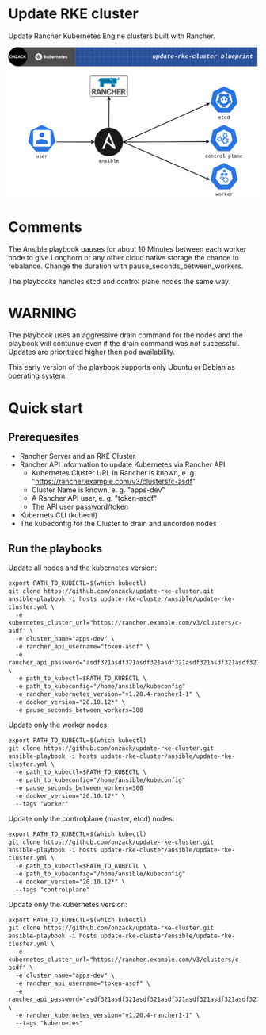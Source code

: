 # Update RKE cluster
Update Rancher Kubernetes Engine clusters built with Rancher.

![Upadte RKE cluster visualization ](https://github.com/onzack/update-rke-cluster/blob/main/update-rke-cluster-blueprint.png)

# Comments
The Ansible playbook pauses for about 10 Minutes between each worker node to give Longhorn or any other cloud native storage the chance to rebalance. Change the duration with pause_seconds_between_workers.

The playbooks handles etcd and control plane nodes the same way.  

# WARNING
The playbook uses an aggressive drain command for the nodes and the playbook will contunue even if the drain command was not successful. Updates are prioritized higher then pod availability.  

This early version of the playbook supports only Ubuntu or Debian as operating system.
# Quick start

## Prerequesites
- Rancher Server and an RKE Cluster
- Rancher API information to update Kubernetes via Rancher API
  - Kubernetes Cluster URL in Rancher is known, e. g. "https://rancher.example.com/v3/clusters/c-asdf"
  - Cluster Name is known, e. g. "apps-dev"
  - A Rancher API user, e. g. "token-asdf"
  - The API user password/token
- Kubernets CLI (kubectl)
- The kubeconfig for the Cluster to drain and uncordon nodes


## Run the playbooks
Update all nodes and the kubernetes version:  
```
export PATH_TO_KUBECTL=$(which kubectl)
git clone https://github.com/onzack/update-rke-cluster.git
ansible-playbook -i hosts update-rke-cluster/ansible/update-rke-cluster.yml \
  -e kubernetes_cluster_url="https://rancher.example.com/v3/clusters/c-asdf" \
  -e cluster_name="apps-dev" \
  -e rancher_api_username="token-asdf" \
  -e rancher_api_password="asdf321asdf321asdf321asdf321asdf321asdf321asdf321asdf3" \
  -e path_to_kubectl=$PATH_TO_KUBECTL \
  -e path_to_kubeconfig="/home/ansible/kubeconfig"
  -e rancher_kubernetes_version="v1.20.4-rancher1-1" \
  -e docker_version="20.10.12*" \
  -e pause_seconds_between_workers=300
```

Update only the worker nodes:  
```
export PATH_TO_KUBECTL=$(which kubectl)
git clone https://github.com/onzack/update-rke-cluster.git
ansible-playbook -i hosts update-rke-cluster/ansible/update-rke-cluster.yml \
  -e path_to_kubectl=$PATH_TO_KUBECTL \
  -e path_to_kubeconfig="/home/ansible/kubeconfig"
  -e pause_seconds_between_workers=300
  -e docker_version="20.10.12*" \
  --tags "worker"
```

Update only the controlplane (master, etcd) nodes:  
```
export PATH_TO_KUBECTL=$(which kubectl)
git clone https://github.com/onzack/update-rke-cluster.git
ansible-playbook -i hosts update-rke-cluster/ansible/update-rke-cluster.yml \
  -e path_to_kubectl=$PATH_TO_KUBECTL \
  -e path_to_kubeconfig="/home/ansible/kubeconfig"
  -e docker_version="20.10.12*" \
  --tags "controlplane"
```

Update only the kubernetes version:  
```
export PATH_TO_KUBECTL=$(which kubectl)
git clone https://github.com/onzack/update-rke-cluster.git
ansible-playbook -i hosts update-rke-cluster/ansible/update-rke-cluster.yml \
  -e kubernetes_cluster_url="https://rancher.example.com/v3/clusters/c-asdf" \
  -e cluster_name="apps-dev" \
  -e rancher_api_username="token-asdf" \
  -e rancher_api_password="asdf321asdf321asdf321asdf321asdf321asdf321asdf321asdf3" \
  -e rancher_kubernetes_version="v1.20.4-rancher1-1" \
  --tags "kubernetes"
```
